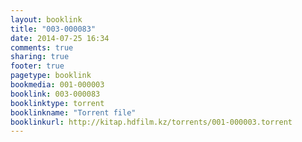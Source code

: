 ```yaml
---
layout: booklink
title: "003-000083"
date: 2014-07-25 16:34
comments: true
sharing: true
footer: true
pagetype: booklink 
bookmedia: 001-000003
booklink: 003-000083
booklinktype: torrent
booklinkname: "Torrent file"
booklinkurl: http://kitap.hdfilm.kz/torrents/001-000003.torrent
---
```

